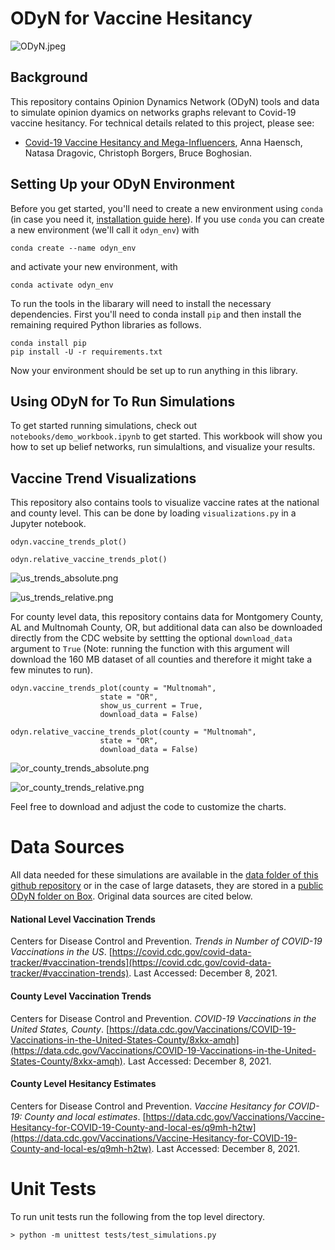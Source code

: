 # ODyN for Vaccine Hesitancy

![ODyN.jpeg](https://github.com/annahaensch/VaccineHesitancy/blob/main/images/ODyN.jpeg?raw=true)

## Background

This repository contains Opinion Dynamics Network (ODyN) tools and data to simulate opinion dyamics on networks graphs relevant to Covid-19 vaccine hesitancy.  For technical details related to this project, please see: 

* [Covid-19 Vaccine Hesitancy and Mega-Influencers](https://arxiv.org/pdf/2202.00630.pdf), Anna Haensch, Natasa Dragovic, Christoph Borgers, Bruce Boghosian.

## Setting Up your ODyN Environment

Before you get started, you'll need to create a new environment using `conda` (in case you need it, [installation guide here](https://docs.conda.io/projects/conda/en/latest/user-guide/install/index.html)). If you use `conda` you can 
create a new environment (we'll call it `odyn_env`) with

```
conda create --name odyn_env
```

and activate your new environment, with

```
conda activate odyn_env
```
To run the tools in the libarary will need to install the necessary dependencies. First you'll need to conda install 
`pip` and then install the remaining required Python libraries as follows.

```
conda install pip
pip install -U -r requirements.txt
```

Now your environment should be set up to run anything in this library. 

## Using ODyN for To Run Simulations

To get started running simulations, check out `notebooks/demo_workbook.ipynb` to get started.  This workbook will show you how to set up belief networks, run simulaltions, and visualize your results. 

## Vaccine Trend Visualizations

This repository also contains tools to visualize vaccine rates at the national and county level.  This can be done by loading `visualizations.py` in a Jupyter notebook.

```
odyn.vaccine_trends_plot()

odyn.relative_vaccine_trends_plot()
```
![us_trends_absolute.png](https://github.com/annahaensch/VaccineHesitancy/blob/main/images/us_trends_absolute.png?raw=true)

![us_trends_relative.png](https://github.com/annahaensch/VaccineHesitancy/blob/main/images/us_trends_relative.png?raw=true)

For county level data, this repository contains data for Montgomery County, AL and Multnomah County, OR, but additional data can also be downloaded directly from the CDC website by settting the optional `download_data` argument to `True` (Note: running the function with this argument will download the 160 MB dataset of all counties and therefore it might take a few minutes to run). 
```
odyn.vaccine_trends_plot(county = "Multnomah", 
					state = "OR", 
					show_us_current = True,
					download_data = False)

odyn.relative_vaccine_trends_plot(county = "Multnomah",
					state = "OR",
					download_data = False)
```
![or_county_trends_absolute.png](https://github.com/annahaensch/VaccineHesitancy/blob/main/images/or_county_trends_absolute.png?raw=true)

![or_county_trends_relative.png](https://github.com/annahaensch/VaccineHesitancy/blob/main/images/or_county_trends_relative.png?raw=true)

Feel free to download and adjust the code to customize the charts.

# Data Sources

All data needed for these simulations are available in the [data folder of this github repository](https://github.com/annahaensch/ODyN/tree/main/data) or in the case of large datasets, they are stored in a [public ODyN folder on Box](https://tufts.box.com/s/zswz021t98dobclsvv4q6a8nuq2ux2ik).  Original data sources are cited below.

#### National Level Vaccination Trends

Centers for Disease Control and Prevention. *Trends in Number of COVID-19 Vaccinations in the US*. [https://covid.cdc.gov/covid-data-tracker/#vaccination-trends](https://covid.cdc.gov/covid-data-tracker/#vaccination-trends). Last Accessed: December 8, 2021.

#### County Level Vaccination Trends

Centers for Disease Control and Prevention. *COVID-19 Vaccinations in the United States, County*. [https://data.cdc.gov/Vaccinations/COVID-19-Vaccinations-in-the-United-States-County/8xkx-amqh](https://data.cdc.gov/Vaccinations/COVID-19-Vaccinations-in-the-United-States-County/8xkx-amqh). Last Accessed: December 8, 2021.

#### County Level Hesitancy Estimates

Centers for Disease Control and Prevention. *Vaccine Hesitancy for COVID-19: County and local estimates*. [https://data.cdc.gov/Vaccinations/Vaccine-Hesitancy-for-COVID-19-County-and-local-es/q9mh-h2tw](https://data.cdc.gov/Vaccinations/Vaccine-Hesitancy-for-COVID-19-County-and-local-es/q9mh-h2tw). Last Accessed: December 8, 2021.

# Unit Tests

To run unit tests run the following from the top level directory.
```
> python -m unittest tests/test_simulations.py
```
